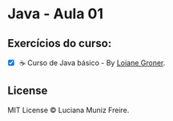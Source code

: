 # Java - Aula 01

## Exercícios do curso:

 - [x] :coffee: Curso de Java básico - By [Loiane Groner](http://loiane.training).


## License

MIT License © Luciana Muniz Freire.